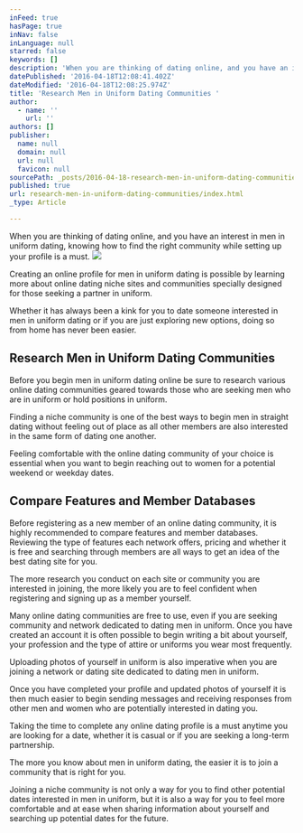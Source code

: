 ```yaml
---
inFeed: true
hasPage: true
inNav: false
inLanguage: null
starred: false
keywords: []
description: 'When you are thinking of dating online, and you have an interest in men in uniform dating, knowing how to find the right community while setting up your profile is a must. '
datePublished: '2016-04-18T12:08:41.402Z'
dateModified: '2016-04-18T12:08:25.974Z'
title: 'Research Men in Uniform Dating Communities '
author:
  - name: ''
    url: ''
authors: []
publisher:
  name: null
  domain: null
  url: null
  favicon: null
sourcePath: _posts/2016-04-18-research-men-in-uniform-dating-communities.md
published: true
url: research-men-in-uniform-dating-communities/index.html
_type: Article

---
```

When you are thinking of dating online, and you have an interest in men in uniform dating, knowing how to find the right community while setting up your profile is a must. ![](https://the-grid-user-content.s3-us-west-2.amazonaws.com/9e91c01a-67f3-4573-87eb-9f4463f2f13b.jpg)

Creating an online profile for men in uniform dating is possible by learning more about online dating niche sites and communities specially designed for those seeking a partner in uniform. 

Whether it has always been a kink for you to date someone interested in men in uniform dating or if you are just exploring new options, doing so from home has never been easier.

## Research Men in Uniform Dating Communities 

Before you begin men in uniform dating online be sure to research various online dating communities geared towards those who are seeking men who are in uniform or hold positions in uniform.

Finding a niche community is one of the best ways to begin men in straight dating without feeling out of place as all other members are also interested in the same form of dating one another. 

Feeling comfortable with the online dating community of your choice is essential when you want to begin reaching out to women for a potential weekend or weekday dates.

## Compare Features and Member Databases 

Before registering as a new member of an online dating community, it is highly recommended to compare features and member databases. Reviewing the type of features each network offers, pricing and whether it is free and searching through members are all ways to get an idea of the best dating site for you.

The more research you conduct on each site or community you are interested in joining, the more likely you are to feel confident when registering and signing up as a member yourself. 

Many online dating communities are free to use, even if you are seeking community and network dedicated to dating men in uniform. Once you have created an account it is often possible to begin writing a bit about yourself, your profession and the type of attire or uniforms you wear most frequently. 

Uploading photos of yourself in uniform is also imperative when you are joining a network or dating site dedicated to dating men in uniform.

Once you have completed your profile and updated photos of yourself it is then much easier to begin sending messages and receiving responses from other men and women who are potentially interested in dating you. 

Taking the time to complete any online dating profile is a must anytime you are looking for a date, whether it is casual or if you are seeking a long-term partnership. 

The more you know about men in uniform dating, the easier it is to join a community that is right for you.

Joining a niche community is not only a way for you to find other potential dates interested in men in uniform, but it is also a way for you to feel more comfortable and at ease when sharing information about yourself and searching up potential dates for the future.